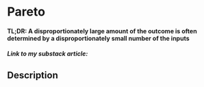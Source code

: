 # Pareto
#### TL;DR: A disproportionately large amount of the outcome is often determined by a disproportionately small number of the inputs 

##### Link to my substack article: 

## Description
